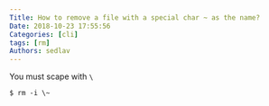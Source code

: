 ```yaml
---
Title: How to remove a file with a special char ~ as the name?
Date: 2018-10-23 17:55:56
Categories: [cli]
tags: [rm]
Authors: sedlav
---
```


You must scape with `\`

```
$ rm -i \~
```
